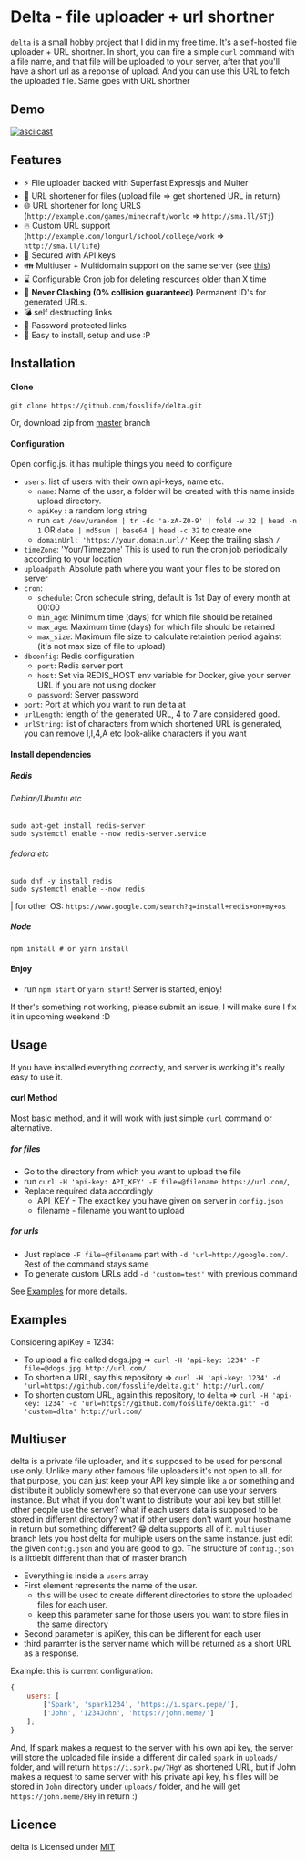 # Delta - file uploader + url shortner

`delta` is a small hobby project that I did in my free time. It's a self-hosted file uploader + URL shortner. In short, you can fire a simple `curl` command with a file name, and that file will be uploaded to your server, after that you'll have a short url as a reponse of upload. And you can use this URL to fetch the uploaded file. Same goes with URL shortner

## Demo

[![asciicast](https://asciinema.org/a/0e4sjjrPoEMq9uu8FIYSdNwsD.svg)](https://asciinema.org/a/0e4sjjrPoEMq9uu8FIYSdNwsD)

## Features

-   :zap: File uploader backed with Superfast Expressjs and Multer
-   :file_folder: URL shortener for files (upload file ⇒ get shortened URL in return)
-   :globe_with_meridians: URL shortener for long URLS (`http://example.com/games/minecraft/world` ⇒ `http://sma.ll/6Tj`)
-   :fire: Custom URL support (`http://example.com/longurl/school/college/work` ⇒ `http://sma.ll/life`)
-   :tada: Secured with API keys
-   :family: Multiuser + Multidomain support on the same server (see [this](#multiuser))
-   :hourglass: Configurable Cron job for deleting resources older than X time
-   :1234: <b>Never Clashing (0% collision guaranteed)</b> Permanent ID's for generated URLs.
-   :bomb: self destructing links
-   :closed_lock_with_key: Password protected links
-   :ghost: Easy to install, setup and use :P

## Installation

#### Clone
```
git clone https://github.com/fosslife/delta.git
```

Or, download zip from [master](https://github.com/fosslife/delta/archive/master.zip) branch

#### Configuration

Open config.js. it has multiple things you need to configure

-   `users`: list of users with their own api-keys, name etc.
    -   `name`: Name of the user, a folder will be created with this name inside upload directory.
    -   `apiKey` : a random long string
      - run `cat /dev/urandom | tr -dc 'a-zA-Z0-9' | fold -w 32 | head -n 1` OR `date | md5sum | base64 | head -c 32` to create one
    -   `domainUrl: 'https://your.domain.url/'` Keep the trailing slash `/`
-   `timeZone`: 'Your/Timezone' This is used to run the cron job periodically according to your location
-   `uploadpath`: Absolute path where you want your files to be stored on server
- `cron`:
  - `schedule`: Cron schedule string, default is 1st Day of every month at 00:00
  - `min_age`: Minimum time (days) for which file should be retained
  - `max_age`: Maximum time (days) for which file should be retained
  - `max_size`: Maximum file size to calculate retaintion period against (it's not max size of file to upload)
- `dbconfig`: Redis configuration
  - `port`: Redis server port
  - `host`: Set via REDIS_HOST env variable for Docker, give your server URL if you are not using docker
  - `password`: Server password
- `port`: Port at which you want to run delta at
- `urlLength`: length of the generated URL, 4 to 7 are considered good.
- `urlString`: list of characters from which shortened URL is generated, you can remove I,l,4,A etc look-alike characters if you want


#### Install dependencies

##### Redis
###### Debian/Ubuntu etc
```
sudo apt-get install redis-server
sudo systemctl enable --now redis-server.service
```
###### fedora etc
```
sudo dnf -y install redis
sudo systemctl enable --now redis
```
| for other OS: `https://www.google.com/search?q=install+redis+on+my+os`

##### Node
```
npm install # or yarn install
```



#### Enjoy

-   run `npm start` or `yarn start`! Server is started, enjoy!

If ther's something not working, please submit an issue, I will make sure I fix it in upcoming weekend :D

## Usage

If you have installed everything correctly, and server is working it's really easy to use it.

#### curl Method

Most basic method, and it will work with just simple `curl` command or alternative.

##### for files

-   Go to the directory from which you want to upload the file
-   run `curl -H 'api-key: API_KEY' -F file=@filename https://url.com/`,
-   Replace required data accordingly
    -   API_KEY - The exact key you have given on server in `config.json`
    -   filename - filename you want to upload

##### for urls

-   Just replace `-F file=@filename` part with `-d 'url=http://google.com/`. Rest of the command stays same
-   To generate custom URLs add `-d 'custom=test'` with previous command

See [Examples](#examples) for more details.

## Examples

Considering apiKey = 1234:

-   To upload a file called dogs.jpg
    ⇒ `curl -H 'api-key: 1234' -F file=@dogs.jpg http://url.com/`
-   To shorten a URL, say this repository
    ⇒ `curl -H 'api-key: 1234' -d 'url=https://github.com/fosslife/delta.git' http://url.com/`
-   To shorten custom URL, again this repository, to `delta`
    ⇒ `curl -H 'api-key: 1234' -d 'url=https://github.com/fosslife/dekta.git' -d 'custom=dlta' http://url.com/`

## Multiuser

delta is a private file uploader, and it's supposed to be used for personal use only. Unlike many other famous file uploaders it's not open to all. for that purpose, you can just keep your API key simple like `a` or something and distribute it publicly somewhere so that everyone can use your servers instance.
But what if you don't want to distribute your api key but still let other people use the server? what if each users data is supposed to be stored in different directory? what if other users don't want your hostname in return but something different?
:grin: delta supports all of it. `multiuser` branch lets you host delta for multiple users on the same instance. just edit the given `config.json` and you are good to go. The structure of `config.json` is a littlebit different than that of master branch

-   Everything is inside a `users` array
-   First element represents the name of the user.
    -   this will be used to create different directories to store the uploaded files for each user.
    -   keep this parameter same for those users you want to store files in the same directory
-   Second parameter is apiKey, this can be different for each user
-   third paramter is the server name which will be returned as a short URL as a response.

Example:
this is current configuration:

```js
{
    users: [
        ['Spark', 'spark1234', 'https://i.spark.pepe/'],
        ['John', '1234John', 'https://john.meme/']
    ];
}
```

And, If spark makes a request to the server with his own api key, the server will store the uploaded file inside a different dir called `spark` in `uploads/` folder, and will return `https://i.sprk.pw/7HgY` as shortened URL, but if John makes a request to same server with his private api key, his files will be stored in `John` directory under `uploads/` folder, and he will get `https://john.meme/8Hy` in return :)

## Licence

delta is Licensed under [MIT](https://github.com/fosslife/sprk/blob/master/LICENSE)

